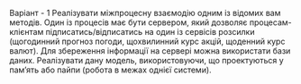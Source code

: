 Варіант - 1 Реалізувати міжпроцесну взаємодію одним із відомих вам методів. Один із процесів має бути сервером, який дозволяє процесам-клієнтам підписатись/відписатись на один із сервісів розсилки (щогодинний прогноз погоди, щохвилинний курс акцій, щоденний курс валют). Для збереження інформації на сервері можна використати бази даних. Реалізувати дану модель, використовуючи, що проектуються у пам’ять або пайпи (робота в межах однієї системи).
